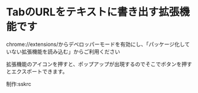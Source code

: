 # TabのURLをテキストに書き出す拡張機能です

chrome://extensions/からデベロッパーモードを有効にし、「パッケージ化していない拡張機能を読み込む」からご利用ください

拡張機能のアイコンを押すと、ポップアップが出現するのでそこでボタンを押すとエクスポートできます。

制作:sskrc
